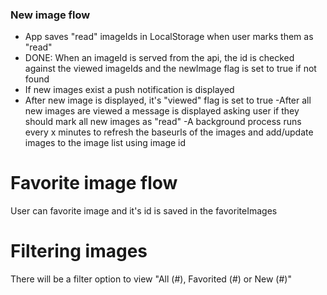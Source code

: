 ### New image flow

- App saves "read" imageIds in LocalStorage when user marks them as "read"
- DONE: When an imageId is served from the api, the id is checked against the viewed imageIds and the newImage flag is set to true if not found
- If new images exist a push notification is displayed
- After new image is displayed, it's "viewed" flag is set to true
-After all new images are viewed a message is displayed asking user if they should mark all new images as "read"
-A background process runs every x minutes to refresh the baseurls of the images and add/update images to the image list using image id

# Favorite image flow

User can favorite image and it's id is saved in the favoriteImages

# Filtering images

There will be a filter option to view "All (#), Favorited (#) or New (#)"
